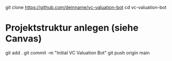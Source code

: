 git clone https://github.com/deinname/vc-valuation-bot
cd vc-valuation-bot
# Projektstruktur anlegen (siehe Canvas)
git add .
git commit -m "Initial VC Valuation Bot"
git push origin main

